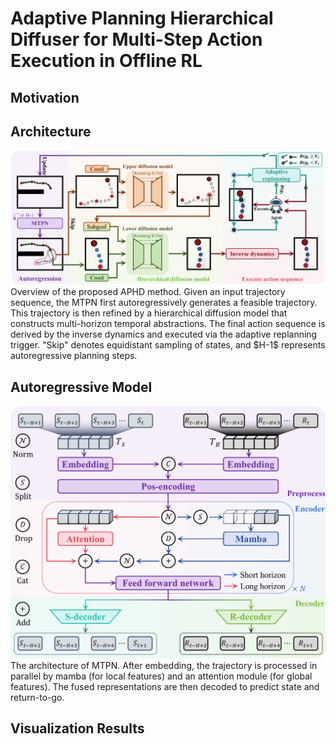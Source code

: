# Adaptive Planning Hierarchical Diffuser for Multi-Step Action Execution in Offline RL

## Motivation

## Architecture
<div align="center">
  <img src="./figures/APHD.png" width="800">
</div>
Overview of the proposed APHD method. Given an input trajectory sequence, the MTPN first autoregressively generates a feasible trajectory. This trajectory is then refined by a hierarchical diffusion model that constructs multi-horizon temporal abstractions. The final action sequence is derived by the inverse dynamics and executed via the adaptive replanning trigger. "Skip" denotes equidistant sampling of states, and $H-1$ represents autoregressive planning steps.

## Autoregressive Model
<div align="center">
  <img src="./figures/MTPN.png" width="800">
</div>
The architecture of MTPN. After embedding, the trajectory is processed in parallel by mamba (for local features) and an attention module (for global features). The fused representations are then decoded to predict state and return-to-go.

## Visualization Results
